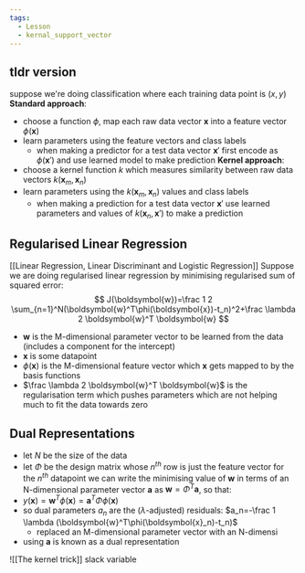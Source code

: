 ```yaml
---
tags:
  - Lesson
  - kernal_support_vector
---
```

## tldr version
suppose we're doing classification where each training data point is $(x,y)$
**Standard approach**:
- choose a function $\phi$, map each raw data vector $\boldsymbol{x}$ into a feature vector $\phi (\boldsymbol{x})$ 
- learn parameters using the feature vectors and class labels
	- when making a predictor for a test data vector $\boldsymbol{x}'$ first encode as $\phi(\boldsymbol{x}')$ and use learned model to make prediction
**Kernel approach**:
- choose a kernel function $k$ which measures similarity between raw data vectors $k(\boldsymbol{x}_m, \boldsymbol{x}_n)$ 
- learn parameters using the $k(\boldsymbol{x}_m, \boldsymbol{x}_n)$ values and class labels
	- when making a prediction for a test data vector $\boldsymbol{x}'$ use learned parameters and values of $k(\boldsymbol{x}_n, \boldsymbol{x}')$ to make a prediction
## Regularised Linear Regression
[[Linear Regression, Linear Discriminant and Logistic Regression]]
Suppose we are doing regularised linear regression by minimising regularised sum of squared error:
$$
J(\boldsymbol{w})=\frac 1 2 \sum_{n=1}^N(\boldsymbol{w}^T\phi(\boldsymbol{x})-t_n)^2+\frac \lambda 2 \boldsymbol{w}^T \boldsymbol{w}
$$
- $\boldsymbol{w}$ is the M-dimensional parameter vector to be learned from the data (includes a component for the intercept)
- $\boldsymbol{x}$ is some datapoint
- $\phi(\boldsymbol{x})$ is the M-dimensional feature vector which $\boldsymbol{x}$ gets mapped to by the basis functions
- $\frac \lambda 2 \boldsymbol{w}^T \boldsymbol{w}$ is the regularisation term which pushes parameters which are not helping much to fit the data towards zero
## Dual Representations
- let $N$ be the size of the data
- let $\Phi$ be the design matrix whose $n^{th}$ row is just the feature vector for the $n^{th}$ datapoint
we can write the minimising value of $\boldsymbol{w}$ in terms of an N-dimensional parameter vector $\boldsymbol{a}$ as $\boldsymbol{w}=\Phi^T \boldsymbol{a}$, so that:
- $y(\boldsymbol{x})=\boldsymbol{w}^T\phi(\boldsymbol{x})=\boldsymbol{a}^T \Phi \phi(\boldsymbol{x})$
- so dual parameters $a_n$ are the ($\lambda$-adjusted) residuals: $a_n=-\frac 1 \lambda (\boldsymbol{w}^T\phi(\boldsymbol{x}_n)-t_n)$ 
	- replaced an M-dimensional parameter vector with an N-dimensi
- using $\boldsymbol{a}$ is known as a dual representation






![[The kernel trick]]
slack variable